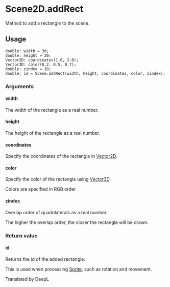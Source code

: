 # Scene2D.addRect

Method to add a rectangle to the scene.

## Usage

```
double: width = 30;
double: height = 20;
Vector2D: coordinates(1.0, 2.0);
Vector3D: color(0.2, 0.5, 0.7);
double: zindex = 10;
double: id = Scene.addRect(width, height, coordinates, color, zindex);
```

### Arguments

#### width

The width of the rectangle as a real number.

#### height

The height of the rectangle as a real number.

#### coordinates

Specify the coordinates of the rectangle in [Vector2D](/lib/math/vec2).

#### color

Specify the color of the rectangle using [Vector3D](/lib/math/vec3).

Colors are specified in RGB order

#### zindex

Overlap order of quadrilaterals as a real number.

The higher the overlap order, the closer the rectangle will be drawn.

### Return value

#### id

Returns the id of the added rectangle.

This is used when processing [Sprite](/lib/2d/sprite/index), such as rotation and movement.

Translated by DeepL